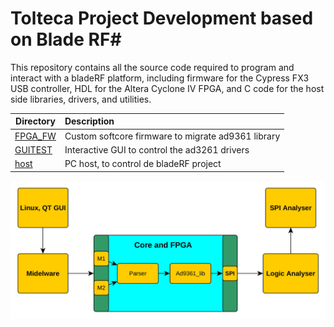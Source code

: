 # Tolteca Project Development based on Blade RF#
This repository contains all the source code required to program and interact with a bladeRF platform, including firmware for the Cypress FX3 USB controller, HDL for the Altera Cyclone IV FPGA, and C code for the host side libraries, drivers, and utilities.

| Directory         | Description                                                                                       |
| ----------------- |:--------------------------------------------------------------------------------------------------|
| [FPGA_FW](FPGA_FW) | Custom softcore firmware to migrate ad9361 library                                |
| [GUITEST](GUITEST) | Interactive GUI to control the ad3261 drivers                           |
| [host](Nuand_Blade_Base/host/)  | PC host, to control de bladeRF project                     |

![Alt text](General_spec.jpg?raw=true "General Spec")